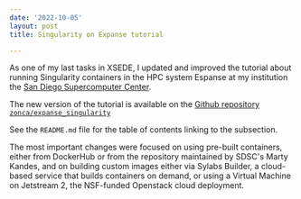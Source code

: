 ```yaml
---
date: '2022-10-05'
layout: post
title: Singularity on Expanse tutorial

---
```


As one of my last tasks in XSEDE, I updated and improved the tutorial about running Singularity containers in the HPC system Espanse at my institution the [San Diego Supercomputer Center](https://sdsc.edu).

The new version of the tutorial is available on the [Github repository `zonca/expanse_singularity`](https://github.com/zonca/expanse_singularity)

See the `README.md` file for the table of contents linking to the subsection.

The most important changes were focused on using pre-built containers, either from DockerHub or from the repository maintained by SDSC's Marty Kandes, and on building custom images either via Sylabs Builder, a cloud-based service that builds containers on demand, or using a Virtual Machine on Jetstream 2, the NSF-funded Openstack cloud deployment.
